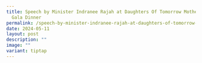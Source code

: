 ```yaml
---
title: Speech by Minister Indranee Rajah at Daughters Of Tomorrow Mother's Day
  Gala Dinner
permalink: /speech-by-minister-indranee-rajah-at-daughters-of-tomorrow-mother-s-day-gala-dinner/
date: 2024-05-11
layout: post
description: ""
image: ""
variant: tiptap
---
```

